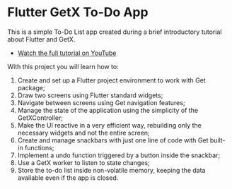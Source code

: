 # Flutter GetX To-Do App

This is a simple To-Do List app created during a brief introductory tutorial about Flutter and GetX.

- [Watch the full tutorial on YouTube](https://youtu.be/EcnqFasHf18)

With this project you will learn how to:

1. Create and set up a Flutter project environment to work with Get package;
2. Draw two screens using Flutter standard widgets;
3. Navigate between screens using Get navigation features;
3. Manage the state of the application using the simplicity of the GetXController;
4. Make the UI reactive in a very efficient way, rebuilding only the necessary widgets and not the entire screen;
5. Create and manage snackbars with just one line of code with Get built-in functions;
6. Implement a undo function triggered by a button inside the snackbar;
7. Use a GetX worker to listen to state changes;
8. Store the to-do list inside non-volatile memory, keeping the data available even if the app is closed.